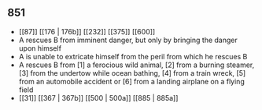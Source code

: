 ## 851
- [[87]] [[176 | 176b]] [[232]] [[375]] [[600]] 
- A rescues B from imminent danger, but only by bringing the danger upon himself
- A is unable to extricate himself from the peril from which he rescues B
- A rescues B from [1] a ferocious wild animal, [2] from a burning steamer, [3] from the undertow while ocean bathing, [4] from a train wreck, [5] from an automobile accident or [6] from a landing airplane on a flying field
- [[31]] [[367 | 367b]] [[500 | 500a]] [[885 | 885a]] 

